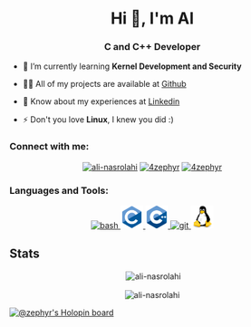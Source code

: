 <h1 align="center">Hi 👋, I'm Al</h1>
<h3 align="center">C and C++ Developer</h3>

- 🌱 I’m currently learning **Kernel Development and Security**

- 👨‍💻 All of my projects are available at [Github](https://github.com/Ali-Nasrolahi)

- 📄 Know about my experiences at [Linkedin](https://www.linkedin.com/in/ali-nasrolahi/)

- ⚡ Don't you love **Linux**, I knew you did :)

<h3 align="left">Connect with me:</h3>
<p align="center">
<a href="https://linkedin.com/in/ali-nasrolahi" target="blank"><img align="center" src="https://raw.githubusercontent.com/rahuldkjain/github-profile-readme-generator/master/src/images/icons/Social/linked-in-alt.svg" alt="ali-nasrolahi" height="30" width="40" /></a>
<a href="https://codeforces.com/profile/4zephyr" target="blank"><img align="center" src="https://raw.githubusercontent.com/rahuldkjain/github-profile-readme-generator/master/src/images/icons/Social/codeforces.svg" alt="4zephyr" height="30" width="40" /></a>
<a href="https://www.leetcode.com/4zephyr" target="blank"><img align="center" src="https://raw.githubusercontent.com/rahuldkjain/github-profile-readme-generator/master/src/images/icons/Social/leet-code.svg" alt="4zephyr" height="30" width="40" /></a>
</p>

<h3 align="left">Languages and Tools:</h3>
<p align="center"> <a href="https://www.gnu.org/software/bash/" target="_blank" rel="noreferrer"> <img src="https://www.vectorlogo.zone/logos/gnu_bash/gnu_bash-icon.svg" alt="bash" width="40" height="40"/> </a> <a href="https://www.cprogramming.com/" target="_blank" rel="noreferrer"> <img src="https://raw.githubusercontent.com/devicons/devicon/master/icons/c/c-original.svg" alt="c" width="40" height="40"/> </a> <a href="https://www.w3schools.com/cpp/" target="_blank" rel="noreferrer"> <img src="https://raw.githubusercontent.com/devicons/devicon/master/icons/cplusplus/cplusplus-original.svg" alt="cplusplus" width="40" height="40"/> </a> <a href="https://git-scm.com/" target="_blank" rel="noreferrer"> <img src="https://www.vectorlogo.zone/logos/git-scm/git-scm-icon.svg" alt="git" width="40" height="40"/> </a> <a href="https://www.linux.org/" target="_blank" rel="noreferrer"> <img src="https://raw.githubusercontent.com/devicons/devicon/master/icons/linux/linux-original.svg" alt="linux" width="40" height="40"/> </a> </p>

## Stats

<p align="center" >&nbsp;<img align="center" src="https://github-readme-stats.vercel.app/api?username=ali-nasrolahi&show_icons=true&theme=dracula&locale=en" alt="ali-nasrolahi" /></p>

<p align="center" ><img align="center" src="https://github-readme-streak-stats.herokuapp.com/?user=ali-nasrolahi&theme=dark" alt="ali-nasrolahi" /></p>

[![@zephyr's Holopin board](https://holopin.me/zephyr)](https://holopin.io/@zephyr)
